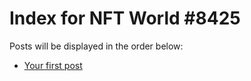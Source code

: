 # Index for NFT World #8425
Posts will be displayed in the order below:

- [Your first post](./001-first.md)

